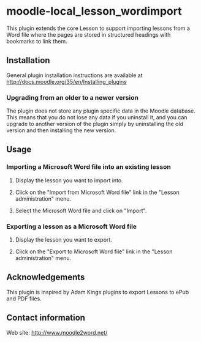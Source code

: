# moodle-local_lesson_wordimport
This plugin extends the core Lesson to support importing lessons from a Word file
where the pages are stored in structured headings with bookmarks to link them.


## Installation

General plugin installation instructions are available at
http://docs.moodle.org/35/en/Installing_plugins

### Upgrading from an older to a newer version

The plugin does not store any plugin specific data in the
Moodle database. This means that you do not lose any data if you
uninstall it, and you can upgrade to another version of the
plugin simply by uninstalling the old version and then
installing the new version.


## Usage

### Importing a Microsoft Word file into an existing lesson

1.  Display the lesson you want to import into.

3.  Click on the "Import from Microsoft Word file" link in the "Lesson administration" menu.

4.  Select the Microsoft Word file and click on "Import".

### Exporting a lesson as a Microsoft Word file

1.  Display the lesson you want to export.

2.  Click on the "Export to Microsoft Word file" link in the "Lesson administration" menu.


## Acknowledgements

This plugin is inspired by Adam Kings plugins to export Lessons to ePub and PDF files.


## Contact information

Web site: http://www.moodle2word.net/
